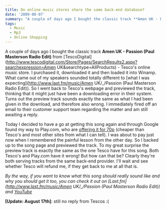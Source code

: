 ```yaml
---
title: Do online music stores share the same back-end database?
date: '2009-08-07'
summary: "A couple of days ago I bought the classic track **Amen UK - Passion (Paul Masterson Radio Edit)** from <a href=\"http:&#47;&#47;www.tescodigital.com&#47;Store&#47;Pages&#47;SearchResults2.aspx?searchexpression=Amen+UK&searchtype=AllProducts\">TescoDigital<&#47;a> - Tesco's online music store. I purchased it, downloaded it and then loaded it into Winamp. What came out of my speakers sounded totally different to <a href=\"http:&#47;&#47;www.last.fm&#47;music&#47;Amen+UK&#47;_&#47;Passion+(Paul+Masterson+Radio+Edit)\">what I was expecting<&#47;a>. So I went back to Tesco's webpage and previewed the track, thinking that it might just have been a downloading error in their system. Turns out the preview track sounds exactly the same as what I had been given in the download, and therefore also wrong. I immediately fired off an email to their customer support team regarding the matter and am still awaiting a reply.\r\n"
tags:
  - Music
  - Mp3
  - Online Shopping
---
```

A couple of days ago I bought the classic track **Amen UK - Passion (Paul Masterson Radio Edit)** from [TescoDigital](http://www.tescodigital.com/Store/Pages/SearchResults2.aspx?searchexpression=Amen UK&searchtype=AllProducts) - Tesco's online music store. I purchased it, downloaded it and then loaded it into Winamp. What came out of my speakers sounded totally different to [what I was expecting](http://www.last.fm/music/Amen UK/_/Passion (Paul Masterson Radio Edit)). So I went back to Tesco's webpage and previewed the track, thinking that it might just have been a downloading error in their system. Turns out the preview track sounds exactly the same as what I had been given in the download, and therefore also wrong. I immediately fired off an email to their customer support team regarding the matter and am still awaiting a reply.

Today I decided to have a go at getting this song again and through Google found my way to Play.com, who are [offering it for 70p](http://www.play.com/Music/MP3-Download-Track/4-/5450417/Passion/Product.html?aid=5450275) (cheaper than Tesco's and most other sites from what I can tell). I was about to pay just now when I remembered the painful lesson from the other day. So I backed up to the song page and previewed the track. To my great surprise the preview track is exactly the same as the one Tesco have for this song. Both Tesco's and Play.com have it wrong! But how can that be? Clearly they're both serving tracks from the same back-end provider. I'll wait and see whether Tesco will refund me, if they get back to me at all that is.

*By the way, if you want to know what this song should really sound like and why you should get it too, you can check it out on [Last.fm](http://www.last.fm/music/Amen UK/_/Passion (Paul Masterson Radio Edit)) and [YouTube](http://www.youtube.com/watch?v=lfceoyPgTTI)*

**[Update: August 17th]**: still no reply from Tescos :(
